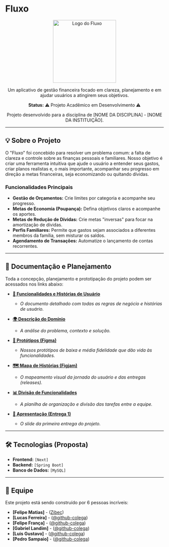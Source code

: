 # Fluxo 

<p align="center">
  <img src="URL_DA_SUA_LOGO_AQUI" alt="Logo do Fluxo" width="200"/>
</p>

<p align="center">
  Um aplicativo de gestão financeira focado em clareza, planejamento e em ajudar usuários a atingirem seus objetivos.
</p>

<p align="center">
  <strong>Status:</strong> ⚠️ Projeto Acadêmico em Desenvolvimento ⚠️
</p>
<p align="center">
  Projeto desenvolvido para a disciplina de [NOME DA DISCIPLINA] - [NOME DA INSTITUIÇÃO].
</p>

---

## 💡 Sobre o Projeto

O "Fluxo" foi concebido para resolver um problema comum: a falta de clareza e controle sobre as finanças pessoais e familiares. Nosso objetivo é criar uma ferramenta intuitiva que ajude o usuário a entender seus gastos, criar planos realistas e, o mais importante, acompanhar seu progresso em direção a metas financeiras, seja economizando ou quitando dívidas.

### Funcionalidades Principais

* **Gestão de Orçamentos:** Crie limites por categoria e acompanhe seu progresso.
* **Metas de Economia (Poupança):** Defina objetivos claros e acompanhe os aportes.
* **Metas de Redução de Dívidas:** Crie metas "inversas" para focar na amortização de dívidas.
* **Perfis Familiares:** Permite que gastos sejam associados a diferentes membros da família, sem misturar os saldos.
* **Agendamento de Transações:** Automatize o lançamento de contas recorrentes.

---

## 🔗 Documentação e Planejamento

Toda a concepção, planejamento e prototipação do projeto podem ser acessados nos links abaixo:

* **[📄 Funcionalidades e Histórias de Usuário](https://docs.google.com/document/d/1YD99bOzKzghznqJo460uFqJ5TbKgA2w01YyB5aWlwvA/edit?usp=sharing)**
    * *O documento detalhado com todas as regras de negócio e histórias de usuário.*

* **[🌍 Descrição do Domínio](https://docs.google.com/document/d/18LDAQ5RxZZley_TiPntn0mVNEMiJ_UUW9PdBY66zBhM/edit?usp=sharing)**
    * *A análise do problema, contexto e solução.*

* **[🎨 Protótipos (Figma)](https://www.figma.com/files/team/1538184058540126409/all-projects?fuid=1350454404058152685)**
    * *Nossos protótipos de baixa e média fidelidade que dão vida às funcionalidades.*

* **[🗺️ Mapa de Histórias (Figjam)](https://www.figma.com/board/j6oB6wHaRZfB2iKOzUdtwy/Figjam?t=rx02Mwlf12qIfmal-0)**
    * *O mapeamento visual da jornada do usuário e das entregas (releases).*

* **[📊 Divisão de Funcionalidades](https://docs.google.com/spreadsheets/d/1t92giffg4_3fWzn12EcefGPzbG3hpNor4TrYLyCI4VA/edit?gid=1765468141#gid=1765468141)**
    * *A planilha de organização e divisão das tarefas entre a equipe.*

* **[🎤 Apresentação (Entrega 1)](https://www.canva.com/design/DAG2P1fI5Nc/69AhBmnOIqaNuej20L2q7A/edit?utm_content=DAG2P1fI5Nc&utm_campaign=designshare&utm_medium=link2&utm_source=sharebutton)**
    * *O slide da primeira entrega do projeto.*

---

## 🛠️ Tecnologias (Proposta)

* **Frontend:** `[Next]`
* **Backend:** `[Spring Boot]`
* **Banco de Dados:** `[MySQL]`

---

## 👥 Equipe

Este projeto está sendo construído por 6 pessoas incríveis:

* **[Felipe Matias]** - ([Zibec](https://github.com/zibec))
* **[Lucas Ferreira]** - ([@github-colega](https://github.com/github-colega))
* **[Felipe França]** - ([@github-colega](https://github.com/github-colega))
* **[Gabriel Landim]** - ([@github-colega](https://github.com/github-colega))
* **[Luis Gustavo]** - ([@github-colega](https://github.com/github-colega))
* **[Pedro Sampaio]** - ([@github-colega](https://github.com/github-colega))
